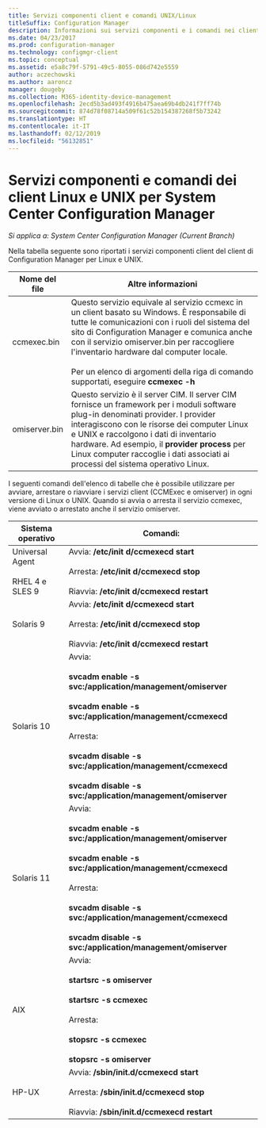 ```yaml
---
title: Servizi componenti client e comandi UNIX/Linux
titleSuffix: Configuration Manager
description: Informazioni sui servizi componenti e i comandi nei client Linux e UNIX in System Center Configuration Manager.
ms.date: 04/23/2017
ms.prod: configuration-manager
ms.technology: configmgr-client
ms.topic: conceptual
ms.assetid: e5a8c79f-5791-49c5-8055-086d742e5559
author: aczechowski
ms.author: aaroncz
manager: dougeby
ms.collection: M365-identity-device-management
ms.openlocfilehash: 2ecd5b3ad493f4916b475aea69b4db241f7ff74b
ms.sourcegitcommit: 874d78f08714a509f61c52b154387268f5b73242
ms.translationtype: HT
ms.contentlocale: it-IT
ms.lasthandoff: 02/12/2019
ms.locfileid: "56132851"
---
```

# <a name="linux-and-unix-clients-component-services-and-commands-for-system-center-configuration-manager"></a>Servizi componenti e comandi dei client Linux e UNIX per System Center Configuration Manager

*Si applica a: System Center Configuration Manager (Current Branch)*


 Nella tabella seguente sono riportati i servizi componenti client del client di Configuration Manager per Linux e UNIX.  

|Nome del file|Altre informazioni|  
|---------------|----------------------|  
|ccmexec.bin|Questo servizio equivale al servizio ccmexc in un client basato su Windows. È responsabile di tutte le comunicazioni con i ruoli del sistema del sito di Configuration Manager e comunica anche con il servizio omiserver.bin per raccogliere l'inventario hardware dal computer locale.<br /><br /> Per un elenco di argomenti della riga di comando supportati, eseguire **ccmexec -h**|  
|omiserver.bin|Questo servizio è il server CIM. Il server CIM fornisce un framework per i moduli software plug-in denominati provider. I provider interagiscono con le risorse dei computer Linux e UNIX e raccolgono i dati di inventario hardware. Ad esempio, il **provider process** per Linux computer raccoglie i dati associati ai processi del sistema operativo Linux.|  

 I seguenti comandi dell'elenco di tabelle che è possibile utilizzare per avviare, arrestare o riavviare i servizi client (CCMExec e omiserver) in ogni versione di Linux o UNIX. Quando si avvia o arresta il servizio ccmexec, viene avviato o arrestato anche il servizio omiserver.  

|Sistema operativo|Comandi:|  
|----------------------|--------------|  
|Universal Agent<br /><br /> RHEL 4 e SLES 9|Avvia: **/etc/init d/ccmexecd start**<br /><br /> Arresta: **/etc/init d/ccmexecd stop**<br /><br /> Riavvia: **/etc/init d/ccmexecd restart**|  
|Solaris 9|Avvia: **/etc/init d/ccmexecd start**<br /><br /> Arresta: **/etc/init d/ccmexecd stop**<br /><br /> Riavvia: **/etc/init d/ccmexecd restart**|  
|Solaris 10|Avvia:<br /><br /> **svcadm enable -s svc:/application/management/omiserver**<br /><br /> **svcadm enable -s svc:/application/management/ccmexecd**<br /><br /> Arresta:<br /><br /> **svcadm disable -s svc:/application/management/ccmexecd**<br /><br /> **svcadm disable -s svc:/application/management/omiserver**|  
|Solaris 11|Avvia:<br /><br /> **svcadm enable -s svc:/application/management/omiserver**<br /><br /> **svcadm enable -s svc:/application/management/ccmexecd**<br /><br /> Arresta:<br /><br /> **svcadm disable -s svc:/application/management/ccmexecd**<br /><br /> **svcadm disable -s svc:/application/management/omiserver**|  
|AIX|Avvia:<br /><br /> **startsrc -s omiserver**<br /><br /> **startsrc -s ccmexec**<br /><br /> Arresta:<br /><br /> **stopsrc -s ccmexec**<br /><br /> **stopsrc -s omiserver**|  
|HP-UX|Avvia: **/sbin/init.d/ccmexecd start**<br /><br /> Arresta: **/sbin/init.d/ccmexecd stop**<br /><br /> Riavvia: **/sbin/init.d/ccmexecd restart**|  
